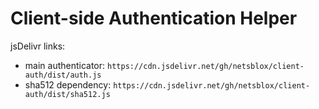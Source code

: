 # Client-side Authentication Helper

jsDelivr links:
  - main authenticator: `https://cdn.jsdelivr.net/gh/netsblox/client-auth/dist/auth.js`
  - sha512 dependency: `https://cdn.jsdelivr.net/gh/netsblox/client-auth/dist/sha512.js`

